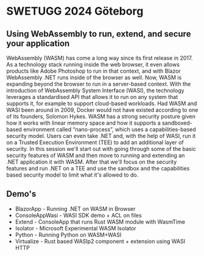 # SWETUGG 2024 Göteborg 

## Using WebAssembly to run, extend, and secure your application

WebAssembly (WASM) has come a long way since its first release in 2017. As a technology stack running inside the web browser, it even allows products like Adobe Photoshop to run in that context, and with Blazor WebAssembly .NET runs inside of the browser as well. Now, WASM is expanding beyond the browser to run in a server-based context. With the introduction of WebAssembly System Interface (WASI), the technology leverages a standardised API that allows it to run on any system that supports it, for example to support cloud-based workloads.
Had WASM and WASI been around in 2009, Docker would not have existed according to one of its founders, Solomon Hykes. WASM has a strong security posture given how it works with linear memory space and how it supports a sandboxed-based environment called “nano-process”, which uses a capabilities-based security model. Users can even take .NET and, with the help of WASI, run it on a Trusted Execution Environment (TEE) to add an additional layer of security.
In this session we'll start out with going through some of the basic security features of WASM and then move to running and extending an .NET application it with WASM. After that we'll focus on the security features and run .NET on a TEE and use the sandbox and the capabilities based security model to limit what it's allowed to do.

## Demo's

- BlazorApp - Running .NET on WASM in Browser
- ConsoleAppWasi - WASI SDK demo + ACL on files
- Extend - ConsoleApp that runs Rust WASM module with WasmTime
- Isolator - Microsoft Experimental WASM Isolator
- Python - Running Python on WASM+WASI
- Virtualize - Rust based WASIp2 component + extension using WASI HTTP
